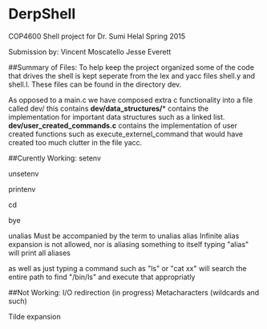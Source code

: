 # DerpShell
COP4600 Shell project for Dr. Sumi Helal Spring 2015

Submission by:  Vincent Moscatello
                Jesse Everett

##Summary of Files:
  To help keep the project organized some of the code that drives the shell is kept seperate from the lex and yacc files
  shell.y and shell.l. These files can be found in the directory dev.
    
  As opposed to a main.c we have composed extra c functionality into a file called dev/
  this contains
  **dev/data_structures/*** contains the implementation for important data structures such as a linked list.
  **dev/user_created_commands.c** contains the implementation of user created functions such as execute_externel_command
  that would have created too much clutter in the file yacc.
  
##Curently Working:
  setenv
  
  unsetenv
  
  printenv
  
  cd
  
  bye
  
  unalias
                Must be accompanied by the term to unalias
  alias
                Infinite alias expansion is not allowed, nor is aliasing something to itself
                typing "alias" will print all aliases
  
  as well as just typing a command such as "ls" or "cat xx" will search the entire path to find "/bin/ls" and execute that appropriatly
  
##Not Working:
  I/O redirection
                (in progress)
  Metacharacters (wildcards and such)
  
  Tilde expansion
  
  
  

